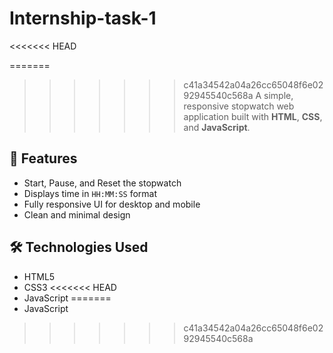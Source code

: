 # Internship-task-1
<<<<<<< HEAD

=======
>>>>>>> c41a34542a04a26cc65048f6e0292945540c568a
A simple, responsive stopwatch web application built with **HTML**, **CSS**, and **JavaScript**.

## 🚀 Features

- Start, Pause, and Reset the stopwatch
- Displays time in `HH:MM:SS` format
- Fully responsive UI for desktop and mobile
- Clean and minimal design

## 🛠️ Technologies Used

- HTML5
- CSS3
<<<<<<< HEAD
- JavaScript 
=======
- JavaScript 
>>>>>>> c41a34542a04a26cc65048f6e0292945540c568a
